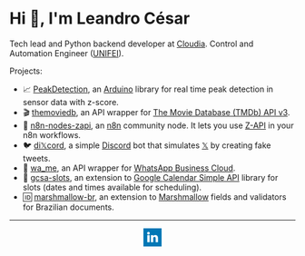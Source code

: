 # Hi 👋, I'm Leandro César

Tech lead and Python backend developer at [Cloudia](https://app.cloudiabot.com/). Control and Automation Engineer ([UNIFEI](https://unifei.edu.br)). 

Projects:

- 📈 [PeakDetection](https://github.com/leandcesar/PeakDetection), an [Arduino](https://www.arduino.cc/) library for real time peak detection in sensor data with z-score.
- 🎬 [themoviedb](https://github.com/leandcesar/themoviedb), an API wrapper for [The Movie Database (TMDb) API v3](https://developers.themoviedb.org/3).
- 🔀 [n8n-nodes-zapi](https://github.com/leandcesar/n8n-nodes-zapi), an [n8n](https://n8n.io/) community node. It lets you use [Z-API](https://www.z-api.io/) in your n8n workflows.
- 🐦 [di𝕏cord](https://github.com/leandcesar/diXcord), a simple [Discord](https://discord.com/) bot that simulates [𝕏](https://x.com/) by creating fake tweets.
- 💬 [wa_me](https://github.com/leandcesar/wa_me), an API wrapper for [WhatsApp Business Cloud](https://developers.facebook.com/docs/whatsapp/cloud-api/).
- 📅 [gcsa-slots](https://github.com/leandcesar/google-calendar-simple-api-slots), an extension to [Google Calendar Simple API](https://google-calendar-simple-api.readthedocs.io/en/latest/) library for slots (dates and times available for scheduling).
- 🆔 [marshmallow-br](https://github.com/leandcesar/marshmallow-br), an extension to [Marshmallow](https://marshmallow.readthedocs.io/en/stable/) fields and validators for Brazilian documents.

-----

<p align="center">
  <a href="https://www.linkedin.com/in/leandcesar" target="_blank">
    <img width="32px" alt="Linkedin" src="https://github.com/edent/SuperTinyIcons/blob/master/images/svg/linkedin.svg"/>
<!--   </a>
  <a href="https://www.twitter.com/leandcesar" target="_blank">
    <img width="32px" alt="Twitter" src="https://github.com/edent/SuperTinyIcons/blob/master/images/svg/twitter.svg"/>
  </a> -->
<!--   <a href="https://www.instagram.com/leandcesar" target="_blank">
    <img width="32px" alt="Instagram" src="https://github.com/edent/SuperTinyIcons/blob/master/images/svg/instagram.svg"/>
  </a> -->
<!--     <a href="https://www.facebook.com/leandcesar" target="_blank">
    <img width="32px" alt="Facebook" src="https://github.com/edent/SuperTinyIcons/blob/master/images/svg/facebook.svg"/>
  </a> -->
<!--   <a href="https://dev.to/leandcesar" target="_blank">
    <img width="32px" alt="dev.to" src="https://github.com/edent/SuperTinyIcons/blob/master/images/svg/dev_to.svg"/>
  </a> -->
<!--   <a href="https://medium.com/@leandcesar" target="_blank">
    <img width="32px" alt="Medium" src="https://github.com/edent/SuperTinyIcons/blob/master/images/svg/medium.svg"/>
  </a> -->
</p>
